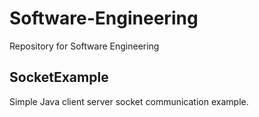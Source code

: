 # Software-Engineering
Repository for Software Engineering 

## SocketExample
Simple Java client server socket communication example.
